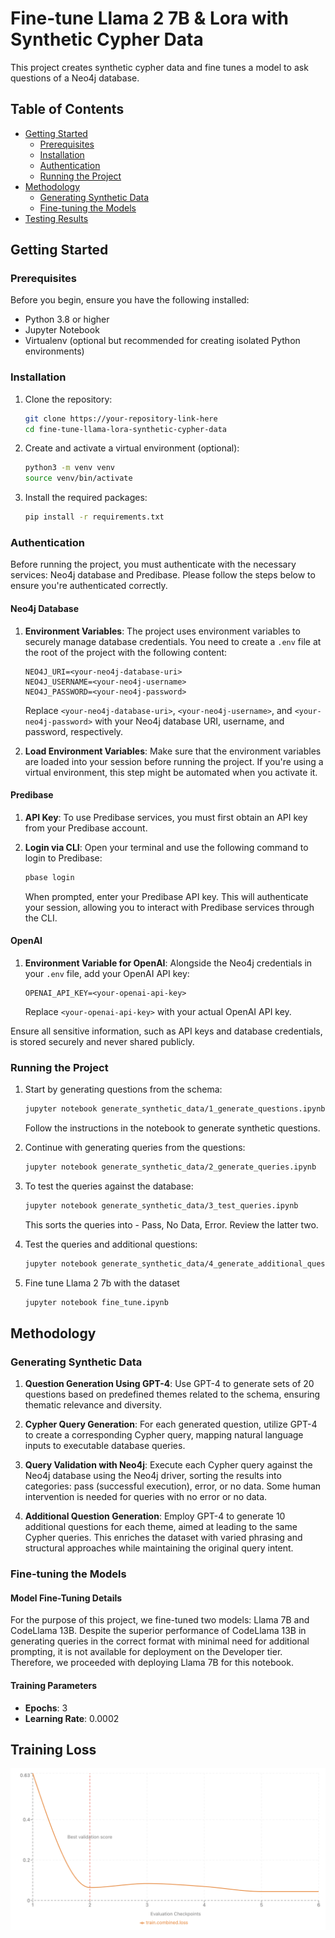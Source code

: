 # Fine-tune Llama 2 7B & Lora with Synthetic Cypher Data

This project creates synthetic cypher data and fine tunes a model to ask questions of a Neo4j database.

## Table of Contents

- [Getting Started](#getting-started)
  - [Prerequisites](#prerequisites)
  - [Installation](#installation)
  - [Authentication](#running-the-project)
  - [Running the Project](#running-the-project)
- [Methodology](#methodology)
  - [Generating Synthetic Data](#generating-synthetic-data)
  - [Fine-tuning the Models](#fine-tuning-the-models)
- [Testing Results](#testing-results)

## Getting Started

### Prerequisites

Before you begin, ensure you have the following installed:

- Python 3.8 or higher
- Jupyter Notebook
- Virtualenv (optional but recommended for creating isolated Python environments)

### Installation

1. Clone the repository:
   ```sh
   git clone https://your-repository-link-here
   cd fine-tune-llama-lora-synthetic-cypher-data
   ```
2. Create and activate a virtual environment (optional):
   ```sh
   python3 -m venv venv
   source venv/bin/activate
   ```
3. Install the required packages:
   ```sh
   pip install -r requirements.txt
   ```

### Authentication

Before running the project, you must authenticate with the necessary services: Neo4j database and Predibase. Please follow the steps below to ensure you're authenticated correctly.

#### Neo4j Database

1. **Environment Variables**: The project uses environment variables to securely manage database credentials. You need to create a `.env` file at the root of the project with the following content:

   ```plaintext
   NEO4J_URI=<your-neo4j-database-uri>
   NEO4J_USERNAME=<your-neo4j-username>
   NEO4J_PASSWORD=<your-neo4j-password>
   ```

   Replace `<your-neo4j-database-uri>`, `<your-neo4j-username>`, and `<your-neo4j-password>` with your Neo4j database URI, username, and password, respectively.

2. **Load Environment Variables**: Make sure that the environment variables are loaded into your session before running the project. If you're using a virtual environment, this step might be automated when you activate it.

#### Predibase

1. **API Key**: To use Predibase services, you must first obtain an API key from your Predibase account.

2. **Login via CLI**: Open your terminal and use the following command to login to Predibase:

   ```sh
   pbase login
   ```

   When prompted, enter your Predibase API key. This will authenticate your session, allowing you to interact with Predibase services through the CLI.

#### OpenAI

1. **Environment Variable for OpenAI**: Alongside the Neo4j credentials in your `.env` file, add your OpenAI API key:

   ```plaintext
   OPENAI_API_KEY=<your-openai-api-key>
   ```

   Replace `<your-openai-api-key>` with your actual OpenAI API key.

Ensure all sensitive information, such as API keys and database credentials, is stored securely and never shared publicly.

### Running the Project

1. Start by generating questions from the schema:

   ```sh
   jupyter notebook generate_synthetic_data/1_generate_questions.ipynb
   ```

   Follow the instructions in the notebook to generate synthetic questions.

2. Continue with generating queries from the questions:

   ```sh
   jupyter notebook generate_synthetic_data/2_generate_queries.ipynb
   ```

3. To test the queries against the database:

   ```sh
   jupyter notebook generate_synthetic_data/3_test_queries.ipynb
   ```

   This sorts the queries into - Pass, No Data, Error. Review the latter two.

4. Test the queries and additional questions:

   ```sh
   jupyter notebook generate_synthetic_data/4_generate_additional_questions.ipynb
   ```

5. Fine tune Llama 2 7b with the dataset
   ```sh
   jupyter notebook fine_tune.ipynb
   ```

## Methodology

### Generating Synthetic Data

1. **Question Generation Using GPT-4**: Use GPT-4 to generate sets of 20 questions based on predefined themes related to the schema, ensuring thematic relevance and diversity.

2. **Cypher Query Generation**: For each generated question, utilize GPT-4 to create a corresponding Cypher query, mapping natural language inputs to executable database queries.

3. **Query Validation with Neo4j**: Execute each Cypher query against the Neo4j database using the Neo4j driver, sorting the results into categories: pass (successful execution), error, or no data. Some human intervention is needed for queries with no error or no data.

4. **Additional Question Generation**: Employ GPT-4 to generate 10 additional questions for each theme, aimed at leading to the same Cypher queries. This enriches the dataset with varied phrasing and structural approaches while maintaining the original query intent.

### Fine-tuning the Models

#### Model Fine-Tuning Details

For the purpose of this project, we fine-tuned two models: Llama 7B and CodeLlama 13B. Despite the superior performance of CodeLlama 13B in generating queries in the correct format with minimal need for additional prompting, it is not available for deployment on the Developer tier. Therefore, we proceeded with deploying Llama 7B for this notebook.

#### Training Parameters

- **Epochs**: 3
- **Learning Rate**: 0.0002

## Training Loss

![alt text](/misc/train-image.png "Title")
